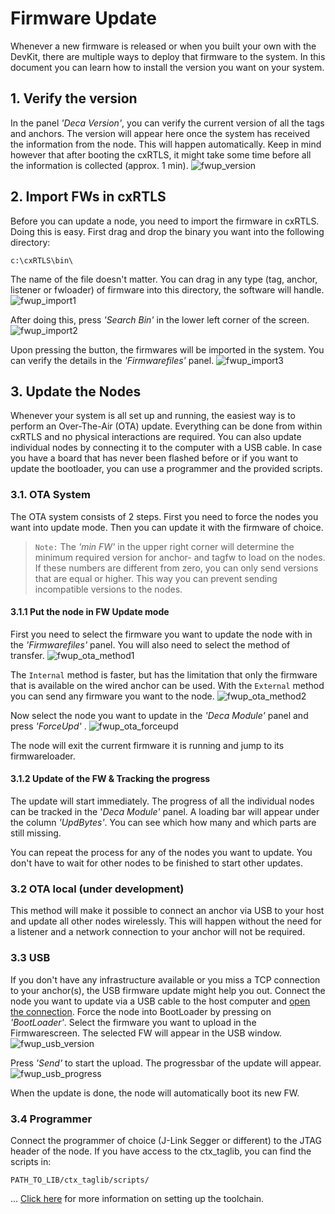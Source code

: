 # Firmware Update
Whenever a new firmware is released or when you built your own with the DevKit, there are multiple ways to deploy that firmware to the system.
In this document you can learn how to install the version you want on your system.

## 1. Verify the version
In the panel _'Deca Version'_, you can verify the current version of all the tags and anchors.
The version will appear here once the system has received the information from the node. This will happen automatically. Keep in mind however that after booting the cxRTLS, it might take some time before all the information is collected (approx. 1 min).
![fwup_version](./img/cxRTLS/fwup_version.png)

## 2. Import FWs in cxRTLS
Before you can update a node, you need to import the firmware in cxRTLS. Doing this is easy. First drag and drop the binary you want into the following directory:
```
c:\cxRTLS\bin\
```
The name of the file doesn't matter. You can drag in any type (tag, anchor, listener or fwloader) of firmware into this directory, the software will handle.
![fwup_import1](./img/cxRTLS/fwup_import_1.png)

After doing this, press _'Search Bin'_ in the lower left corner of the screen.
![fwup_import2](./img/cxRTLS/fwup_import_2.png)

Upon pressing the button, the firmwares will be imported in the system. You can verify the details in the _'Firmwarefiles'_ panel.
![fwup_import3](./img/cxRTLS/fwup_import_3.png)


## 3. Update the Nodes
Whenever your system is all set up and running, the easiest way is to perform an Over-The-Air (OTA) update. Everything can be done from within cxRTLS and no physical interactions are required. You can also update individual nodes by connecting it to the computer with a USB cable. In case you have a board that has never been flashed before or if you want to update the bootloader, you can use a programmer and the provided scripts.

### 3.1. OTA System
The OTA system consists of 2 steps. First you need to force the nodes you want into update mode. Then you can update it with the firmware of choice.
> `Note:` The _'min FW'_ in the upper right corner will determine the minimum required version for anchor- and tagfw to load on the nodes. If these numbers are different from zero, you can only send versions that are equal or higher. This way you can prevent sending incompatible versions to the nodes.

#### 3.1.1 Put the node in FW Update mode
First you need to select the firmware you want to update the node with in the _'Firmwarefiles'_ panel.
You will also need to select the method of transfer.
![fwup_ota_method1](./img/cxRTLS/fwup_ota_method1.png)

The `Internal` method is faster, but has the limitation that only the firmware that is available on the wired anchor can be used.
With the `External` method you can send any firmware you want to the node.
![fwup_ota_method2](./img/cxRTLS/fwup_ota_method2.png)

Now select the node you want to update in the _'Deca Module'_ panel and press _'ForceUpd'_ .
![fwup_ota_forceupd](./img/cxRTLS/fwup_ota_forceupd.png)

The node will exit the current firmware it is running and jump to its firmwareloader.

#### 3.1.2 Update of the FW & Tracking the progress
The update will start immediately. The progress of all the individual nodes can be tracked in the '_Deca Module'_ panel. A loading bar will appear under the column _'UpdBytes'_. You can see which how many and which parts are still missing.

You can repeat the process for any of the nodes you want to update.
You don't have to wait for other nodes to be finished to start other updates.

### 3.2 OTA local (under development)
This method will make it possible to connect an anchor via USB to your host and update all other nodes wirelessly. This will happen without the need for a listener and a network connection to your anchor will not be required.

### 3.3 USB
If you don't have any infrastructure available or you miss a TCP connection to your anchor(s), the USB firmware update might help you out.
Connect the node you want to update via a USB cable to the host computer and [open the connection](HIERNOGLINK).
Force the node into BootLoader by pressing on _'BootLoader'_. Select the firmware you want to upload in the Firmwarescreen. The selected FW will appear in the USB window.
![fwup_usb_version](./img/cxRTLS/fwup_usb_version.png)

Press _'Send'_ to start the upload. The progressbar of the update will appear.
![fwup_usb_progress](./img/cxRTLS/fwup_usb_progress.png)

When the update is done, the node will automatically boot its new FW.

### 3.4 Programmer
Connect the programmer of choice (J-Link Segger or different) to the JTAG header of the node.
If you have access to the ctx_taglib, you can find the scripts in:
```
PATH_TO_LIB/ctx_taglib/scripts/
```
...
[Click here](LINKREQUIRED) for more information on setting up the toolchain.
